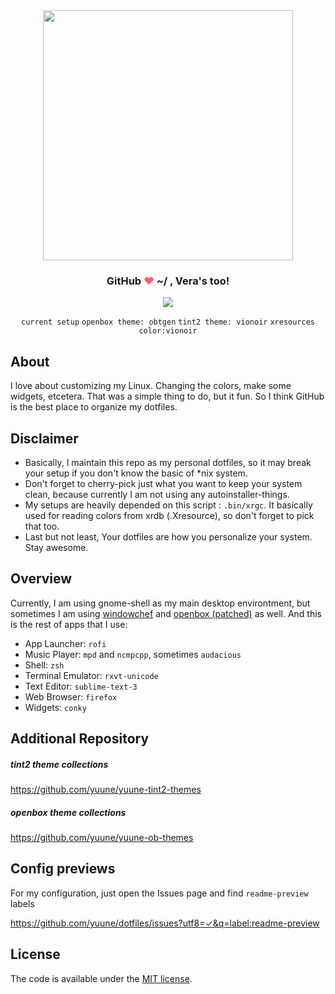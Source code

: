 <div align="center">
	<img src="https://user-images.githubusercontent.com/9277632/36943758-510cade8-1fc1-11e8-8167-c0b7d221b385.png" width="400px">
	<h3>GitHub <font color="#ff5d74">❤</font> ~/ , Vera's too!</h3>
	<!-- current desktop -->
	<img src="https://user-images.githubusercontent.com/9277632/36959666-cae37d72-2075-11e8-9cb3-59c5c9fb245f.png">

`current setup` `openbox theme: obtgen` `tint2 theme: vionoir` `xresources color:vionoir`

</div>



## About
I love about customizing my Linux. Changing the colors, make some widgets, etcetera. 
That was a simple thing to do, but it fun. So I think GitHub is the best place to organize my dotfiles. 

## Disclaimer
* Basically, I maintain this repo as my personal dotfiles, so it may break your setup if you don't know the basic of *nix system.
* Don't forget to cherry-pick just what you want to keep your system clean, because currently I am not using any autoinstaller-things.
* My setups are heavily depended on this script : `.bin/xrgc`. It basically used for reading colors from xrdb (.Xresource), so don't forget to pick that too.
* Last but not least, Your dotfiles are how you personalize your system. Stay awesome.
 
## Overview
Currently, I am using gnome-shell as my main desktop environtment, but sometimes I am using [windowchef](https://github.com/tudurom/windowchef) and [openbox (patched)](https://github.com/dylanaraps/openbox-patched) as well.
And this is the rest of apps that I use:
- App Launcher: `rofi`
- Music Player: `mpd` and `ncmpcpp`, sometimes `audacious`
- Shell: `zsh`
- Terminal Emulator: `rxvt-unicode`
- Text Editor: `sublime-text-3`
- Web Browser: `firefox`
- Widgets: `conky`

## Additional Repository

##### tint2 theme collections
https://github.com/yuune/yuune-tint2-themes

##### openbox theme collections
https://github.com/yuune/yuune-ob-themes


## Config previews
For my configuration, just open the Issues page and find `readme-preview` labels

https://github.com/yuune/dotfiles/issues?utf8=✓&q=label:readme-preview

## License

The code is available under the [MIT license](LICENSE).
